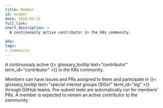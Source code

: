 ```yaml
---
title: Member
id: member
date: 2018-04-12
full_link: 
short_description: >
  A continuously active contributor in the K8s community.

aka: 
tags:
- community
---
```

 A continuously active {{< glossary_tooltip text="contributor" term_id="contributor" >}} in the K8s community.

<!--more--> 

Members can have issues and PRs assigned to them and participate in {{< glossary_tooltip text="special interest groups (SIGs)" term_id="sig" >}} through GitHub teams. Pre-submit tests are automatically run for members' PRs. A member is expected to remain an active contributor to the community.

